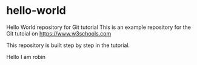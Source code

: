 # hello-world
Hello World repository for Git tutorial
This is an example repository for the Git tutoial on https://www.w3schools.com

This repository is built step by step in the tutorial.

Hello I am robin
